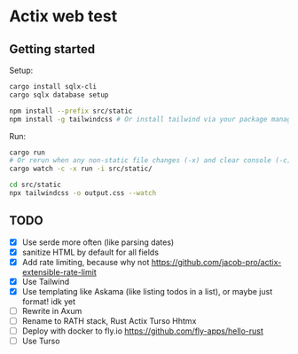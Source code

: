 # Actix web test

## Getting started
Setup:
```sh
cargo install sqlx-cli
cargo sqlx database setup

npm install --prefix src/static
npm install -g tailwindcss # Or install tailwind via your package manager
```

Run:
```sh
cargo run
# Or rerun when any non-static file changes (-x) and clear console (-c)
cargo watch -c -x run -i src/static/

cd src/static
npx tailwindcss -o output.css --watch
```

## TODO
- [x] Use serde more often (like parsing dates)
- [x] sanitize HTML by default for all fields
- [x] Add rate limiting, because why not https://github.com/jacob-pro/actix-extensible-rate-limit
- [x] Use Tailwind
- [x] Use templating like Askama (like listing todos in a list), or maybe just format! idk yet
- [ ] Rewrite in Axum
- [ ] Rename to RATH stack, Rust Actix Turso Hhtmx
- [ ] Deploy with docker to fly.io https://github.com/fly-apps/hello-rust
- [ ] Use Turso
